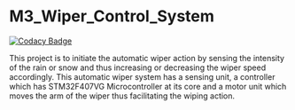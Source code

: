 # M3_Wiper_Control_System

[![Codacy Badge](https://api.codacy.com/project/badge/Grade/3fdae9ca9b5f4cd5a1825261bdf338fe)](https://app.codacy.com/gh/somayyahugar/M3_Wiper_Control_System?utm_source=github.com&utm_medium=referral&utm_content=somayyahugar/M3_Wiper_Control_System&utm_campaign=Badge_Grade_Settings)

This project is to initiate the automatic wiper action by sensing the intensity of the rain or snow and thus increasing or decreasing the wiper speed accordingly. This automatic wiper system has a sensing unit, a controller which has STM32F407VG Microcontroller at its core and a motor unit which moves the arm of the wiper thus facilitating the wiping action.
